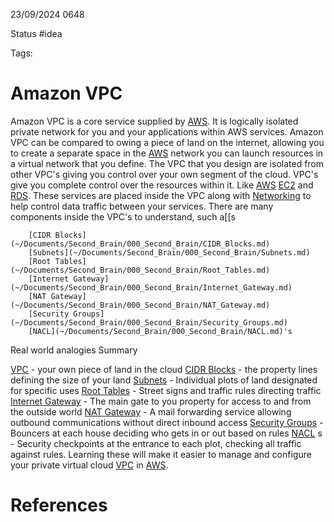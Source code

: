 23/09/2024 0648

Status #idea

Tags:

# Amazon VPC

Amazon VPC is a core service supplied by [AWS](~/Documents/Second_Brain/000_Second_Brain/AWS.md).
It is logically isolated private network for you and your applications within AWS services.
Amazon VPC can be compared to owing a piece of land on the internet, allowing you to create a separate space in the
[AWS](~/Documents/Second_Brain/000_Second_Brain/AWS.md) network you can launch resources in a virtual network that you define.
The VPC that you design are isolated from other VPC's giving you control over your own segment of the cloud. VPC's give you 
complete control over the resources within it. Like [AWS](~/Documents/Second_Brain/000_Second_Brain/AWS.md)
[EC2](~/Documents/Second_Brain/000_Second_Brain/EC2.md) and [RDS](~/Documents/Second_Brain/000_Second_Brain/RDS.md).
These services are placed inside the VPC along with [Networking](~/Documents/Second_Brain/000_Second_Brain/network.md) 
to help control data traffic between your services. There are many components inside the VPC's to understand, such a[[s

		[CIDR Blocks](~/Documents/Second_Brain/000_Second_Brain/CIDR_Blocks.md)
        [Subnets](~/Documents/Second_Brain/000_Second_Brain/Subnets.md)
        [Root Tables](~/Documents/Second_Brain/000_Second_Brain/Root_Tables.md)
        [Internet Gateway](~/Documents/Second_Brain/000_Second_Brain/Internet_Gateway.md)
        [NAT Gateway](~/Documents/Second_Brain/000_Second_Brain/NAT_Gateway.md)
        [Security Groups](~/Documents/Second_Brain/000_Second_Brain/Security_Groups.md)
        [NACL](~/Documents/Second_Brain/000_Second_Brain/NACL.md)'s
		
Real world analogies Summary

[VPC](~/Documents/Second_Brain/000_Second_Brain/VPC.md) - your own piece of land in the cloud
[CIDR Blocks](~/Documents/Second_Brain/000_Second_Brain/CIDR_Blocks.md) - the property lines defining the size of your land
[Subnets](~/Documents/Second_Brain/000_Second_Brain/Subnets.md) - Individual plots of land designated for specific uses
[Root Tables](~/Documents/Second_Brain/000_Second_Brain/Root_Tables.md) - Street signs and traffic rules directing traffic
[Internet Gateway](~/Documents/Second_Brain/000_Second_Brain/Internet_Gateway.md) - The main gate to you property for access to and from the outside world
[NAT Gateway](~/Documents/Second_Brain/000_Second_Brain/NAT_Gateway.md) - A mail forwarding service allowing outbound communications without direct inbound access
[Security Groups](~/Documents/Second_Brain/000_Second_Brain/Security_Groups.md) - Bouncers at each house deciding who gets in or out based on rules
[NACL](~/Documents/Second_Brain/000_Second_Brain/NACL) s - Security checkpoints at the entrance to each plot, checking all traffic against rules.
Learning these will make it easier to manage and configure your private virtual cloud [VPC](~/Documents/Second_Brain/000_Second_Brain/VPC.md)
in [AWS](~/Documents/Second_Brain/000_Second_Brain/AWS.md).




# References
